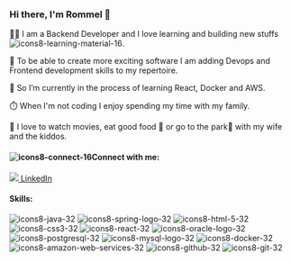 ### Hi there, I'm Rommel 👋

:man_technologist: I am a Backend Developer and I love learning and building new stuffs ![icons8-learning-material-16](https://user-images.githubusercontent.com/25921121/140560276-a9843460-5b82-4362-bb96-d09cde2d0c91.png).

🔭 To be able to create more exciting software I am adding Devops and Frontend development skills to my repertoire.

🌱 So I’m currently in the process of learning React, Docker and AWS.

:stopwatch: When I'm not coding I enjoy spending my time with my family. 

:movie_camera: I love to watch movies, eat good food :ramen: or go to the park:evergreen_tree: with my wife and the kiddos.

#### ![icons8-connect-16](https://user-images.githubusercontent.com/25921121/140559201-a7c36943-a0db-4f38-b999-485b86eabbe7.png)Connect with me:

[![](https://i.stack.imgur.com/gVE0j.png) LinkedIn](https://www.linkedin.com/in/rommel-dizon-medina/)

#### Skills:

![icons8-java-32](https://user-images.githubusercontent.com/25921121/140557046-bcce0851-cdf9-4758-8461-8f29f76d1b7c.png) 
![icons8-spring-logo-32](https://user-images.githubusercontent.com/25921121/140557338-c998ab47-55b6-473d-8824-b8d5b0777847.png) 
![icons8-html-5-32](https://user-images.githubusercontent.com/25921121/140557439-dc09c11e-38b3-434b-8338-71f286181fe5.png) 
![icons8-css3-32](https://user-images.githubusercontent.com/25921121/140557659-5c9001e3-15cf-40aa-bbf2-039029dc3ec2.png)
![icons8-react-32](https://user-images.githubusercontent.com/25921121/140557771-b4e9dc40-861e-4dda-aa1b-41ccb9cc9a38.png) 
![icons8-oracle-logo-32](https://user-images.githubusercontent.com/25921121/140557945-0ec5f923-7d13-4563-a5a3-acccc744f514.png) 
![icons8-postgresql-32](https://user-images.githubusercontent.com/25921121/140558038-d37c28ca-e4d9-4ca9-b326-e8fb0a11c9f1.png) 
![icons8-mysql-logo-32](https://user-images.githubusercontent.com/25921121/140558194-7b1d6a2c-defe-49f9-b543-306104946ec4.png)
![icons8-docker-32](https://user-images.githubusercontent.com/25921121/140558298-f623083e-a502-4ec8-a1e8-71c14ea327f5.png) 
![icons8-amazon-web-services-32](https://user-images.githubusercontent.com/25921121/140558501-31eebf24-3489-49c1-aa82-0061b4cb8ec9.png) 
![icons8-github-32](https://user-images.githubusercontent.com/25921121/140558717-954b14b5-b9d2-40c3-b867-bf60b45f4a2a.png) 
![icons8-git-32](https://user-images.githubusercontent.com/25921121/140558872-a66baf14-903e-4fdc-906b-73c428c66f26.png)

<!--
**medinar/medinar** is a ✨ _special_ ✨ repository because its `README.md` (this file) appears on your GitHub profile.

Here are some ideas to get you started:

- 🔭 I’m currently working on ...
- 🌱 I’m currently learning ...
- 👯 I’m looking to collaborate on ...
- 🤔 I’m looking for help with ...
- 💬 Ask me about ...
- 📫 How to reach me: ...
- 😄 Pronouns: ...
- ⚡ Fun fact: ...
-->
